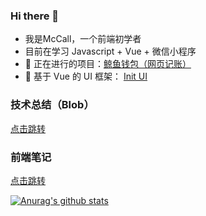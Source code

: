 ### Hi there 👋

- 我是McCall，一个前端初学者
- 目前在学习 Javascript + Vue + 微信小程序 
- 📍 正在进行的项目：[鲸鱼钱包（网页记账）](https://github.com/wh2887/whale-wallet)
- 📍 基于 Vue 的 UI 框架： [Init UI](https://github.com/wh2887/init-ui) 

### 技术总结（Blob）
[点击跳转](https://github.com/wh2887/wh2887/issues)

### 前端笔记
[点击跳转](https://github.com/wh2887/WebNotes)

[![Anurag's github stats](https://github-readme-stats.vercel.app/api?username=wh2887)](https://github.com/anuraghazra/github-readme-stats)
